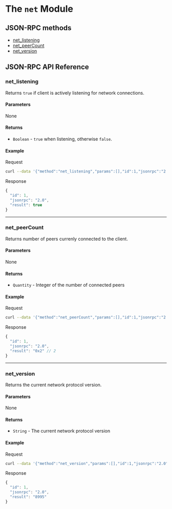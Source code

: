 # The `net` Module

## JSON-RPC methods

- [net_listening](#net_listening)
- [net_peerCount](#net_peercount)
- [net_version](#net_version)

## JSON-RPC API Reference

### net_listening

Returns `true` if client is actively listening for network connections.

#### Parameters

None

#### Returns

- `Boolean` - `true` when listening, otherwise `false`.

#### Example

Request
```bash
curl --data '{"method":"net_listening","params":[],"id":1,"jsonrpc":"2.0"}' -H "Content-Type: application/json" -X POST localhost:8545
```

Response
```js
{
  "id": 1,
  "jsonrpc": "2.0",
  "result": true
}
```

***

### net_peerCount

Returns number of peers currenly connected to the client.

#### Parameters

None

#### Returns

- `Quantity` - Integer of the number of connected peers

#### Example

Request
```bash
curl --data '{"method":"net_peerCount","params":[],"id":1,"jsonrpc":"2.0"}' -H "Content-Type: application/json" -X POST localhost:8545
```

Response
```js
{
  "id": 1,
  "jsonrpc": "2.0",
  "result": "0x2" // 2
}
```

***

### net_version

Returns the current network protocol version.

#### Parameters

None

#### Returns

- `String` - The current network protocol version

#### Example

Request
```bash
curl --data '{"method":"net_version","params":[],"id":1,"jsonrpc":"2.0"}' -H "Content-Type: application/json" -X POST localhost:8545
```

Response
```js
{
  "id": 1,
  "jsonrpc": "2.0",
  "result": "8995"
}
```
